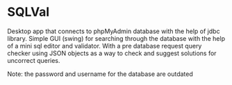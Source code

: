 # SQLVal

Desktop app that connects to phpMyAdmin database with the help of jdbc library. Simple GUI (swing) for searching through the database with the help of a mini sql editor and validator. With a pre database request query checker using JSON objects as a way to check and suggest solutions for uncorrect queries. 

Note: the password and username for the database are outdated
